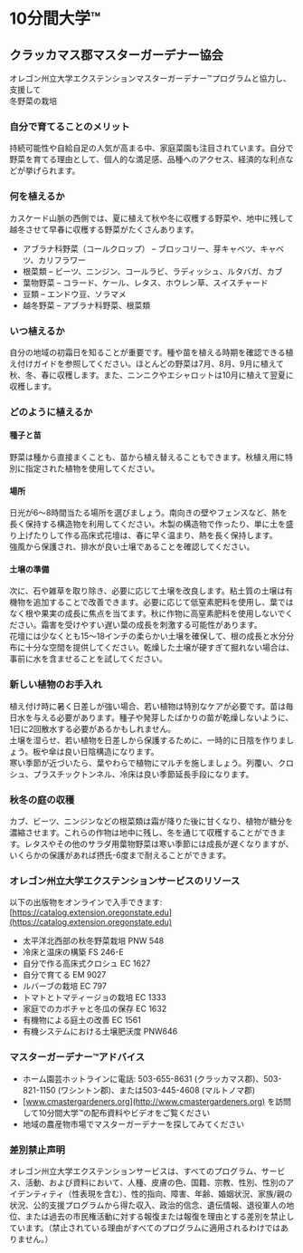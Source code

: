 # 10分間大学™

## クラッカマス郡マスターガーデナー協会  
オレゴン州立大学エクステンションマスターガーデナー™プログラムと協力し、支援して  
冬野菜の栽培  

### 自分で育てることのメリット  
持続可能性や自給自足の人気が高まる中、家庭菜園も注目されています。自分で野菜を育てる理由として、個人的な満足感、品種へのアクセス、経済的な利点などが挙げられます。  

### 何を植えるか  
カスケード山脈の西側では、夏に植えて秋や冬に収穫する野菜や、地中に残して越冬させて早春に収穫する野菜がたくさんあります。  
- アブラナ科野菜（コールクロップ） – ブロッコリー、芽キャベツ、キャベツ、カリフラワー  
- 根菜類 – ビーツ、ニンジン、コールラビ、ラディッシュ、ルタバガ、カブ  
- 葉物野菜 – コラード、ケール、レタス、ホウレン草、スイスチャード  
- 豆類 – エンドウ豆、ソラマメ  
- 越冬野菜 – アブラナ科野菜、根菜類  

### いつ植えるか  
自分の地域の初霜日を知ることが重要です。種や苗を植える時期を確認できる植え付けガイドを参照してください。ほとんどの野菜は7月、8月、9月に植えて秋、冬、春に収穫します。また、ニンニクやエシャロットは10月に植えて翌夏に収穫します。  

### どのように植えるか  

#### 種子と苗  
野菜は種から直接まくことも、苗から植え替えることもできます。秋植え用に特別に指定された植物を使用してください。  

#### 場所  
日光が6～8時間当たる場所を選びましょう。南向きの壁やフェンスなど、熱を長く保持する構造物を利用してください。木製の構造物で作ったり、単に土を盛り上げたりして作る高床式花壇は、春に早く温まり、熱を長く保持します。  
強風から保護され、排水が良い土壌であることを確認してください。  

#### 土壌の準備  
次に、石や雑草を取り除き、必要に応じて土壌を改良します。粘土質の土壌は有機物を追加することで改善できます。必要に応じて低窒素肥料を使用し、葉ではなく根や果実の成長に焦点を当てます。秋に作物に高窒素肥料を使用しないでください。霜害を受けやすい遅い葉の成長を刺激する可能性があります。  
花壇には少なくとも15～18インチの柔らかい土壌を確保して、根の成長と水分分布に十分な空間を提供してください。乾燥した土壌が硬すぎて掘れない場合は、事前に水を含ませることを試してください。  

### 新しい植物のお手入れ  
植え付け時に暑く日差しが強い場合、若い植物は特別なケアが必要です。苗は毎日水を与える必要があります。種子や発芽したばかりの苗が乾燥しないように、1日に2回散水する必要があるかもしれません。  
土壌を湿らせ、若い植物を日差しから保護するために、一時的に日陰を作りましょう。板や傘は良い日陰構造になります。  
寒い季節が近づいたら、葉やわらで植物にマルチを施しましょう。列覆い、クロシュ、プラスチックトンネル、冷床は良い季節延長手段になります。  

### 秋冬の庭の収穫  
カブ、ビーツ、ニンジンなどの根菜類は霜が降りた後に甘くなり、植物が糖分を濃縮させます。これらの作物は地中に残し、冬を通じて収穫することができます。レタスやその他のサラダ用葉物野菜は寒い季節には成長が遅くなりますが、いくらかの保護があれば摂氏-6度まで耐えることができます。  

### オレゴン州立大学エクステンションサービスのリソース  
以下の出版物をオンラインで入手できます: [https://catalog.extension.oregonstate.edu](https://catalog.extension.oregonstate.edu)  
- 太平洋北西部の秋冬野菜栽培 PNW 548  
- 冷床と温床の構築 FS 246-E  
- 自分で作る高床式クロシュ EC 1627  
- 自分で育てる EM 9027  
- ルバーブの栽培 EC 797  
- トマトとトマティージョの栽培 EC 1333  
- 家庭でのカボチャと冬瓜の保存 EC 1632  
- 有機物による庭土の改善 EC 1561  
- 有機システムにおける土壌肥沃度 PNW646  

### マスターガーデナー™アドバイス  
- ホーム園芸ホットラインに電話: 503-655-8631 (クラッカマス郡)、503-821-1150 (ワシントン郡)、または503-445-4608 (マルトノマ郡)  
- [www.cmastergardeners.org](http://www.cmastergardeners.org) を訪問して10分間大学™の配布資料やビデオをご覧ください  
- 地域の農産物市場でマスターガーデナーを探してみてください  

### 差別禁止声明  
オレゴン州立大学エクステンションサービスは、すべてのプログラム、サービス、活動、および資料において、人種、皮膚の色、国籍、宗教、性別、性別のアイデンティティ（性表現を含む）、性的指向、障害、年齢、婚姻状況、家族/親の状況、公的支援プログラムから得た収入、政治的信念、遺伝情報、退役軍人の地位、または過去の市民権活動に対する報復または報復を理由とする差別を禁止しています。（禁止されている理由がすべてのプログラムに適用されるわけではありません。）